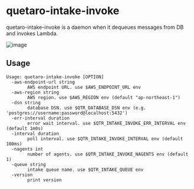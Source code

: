 # quetaro-intake-invoke

quetaro-intake-invoke is a daemon when it dequeues messages from DB and invokes Lambda.

![image](https://user-images.githubusercontent.com/117768/206354029-2afee9b6-23c1-401c-8bc9-698e5d6b00af.png)

## Usage

```
Usage: quetaro-intake-invoke [OPTION]
  -aws-endpoint-url string
    	AWS endpoint URL. use $AWS_ENDPOINT_URL env
  -aws-region string
    	AWS region. use $AWS_REGION env (default "ap-northeast-1")
  -dsn string
    	database DSN. use $QTR_DATABASE_DSN env (e.g. 'postgres://username:password@localhost:5432')
  -err-interval duration
    	error wait interval. use $QTR_INTAKE_INVOKE_ERR_INTERVAL env (default 1m0s)
  -interval duration
    	poll interval. use $QTR_INTAKE_INVOKE_INTERVAL env (default 100ms)
  -nagents int
    	number of agents. use $QTR_INTAKE_INVOKE_NAGENTS env (default 1)
  -queue string
    	intake queue name. use $QTR_INTAKE_QUEUE env
  -version
    	print version
```
